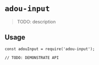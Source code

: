 # `adou-input`

> TODO: description

## Usage

```
const adouInput = require('adou-input');

// TODO: DEMONSTRATE API
```
